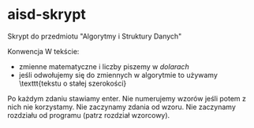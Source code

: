 # aisd-skrypt
Skrypt do przedmiotu "Algorytmy i Struktury Danych"

Konwencja
W tekście:
- zmienne matematyczne i liczby piszemy w $dolarach$
- jeśli odwołujemy się do zmiennych w algorytmie to używamy \texttt{tekstu o stałej szerokości}

Po każdym zdaniu stawiamy enter.
Nie numerujemy wzorów jeśli potem z nich nie korzystamy.
Nie zaczynamy zdania od wzoru.
Nie zaczynamy rozdziału od programu (patrz rozdział wzorcowy).